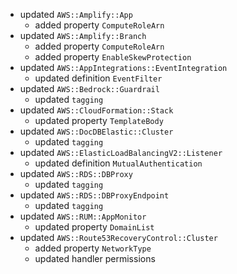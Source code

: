 - updated `AWS::Amplify::App`
  - added property `ComputeRoleArn`
- updated `AWS::Amplify::Branch`
  - added property `ComputeRoleArn`
  - added property `EnableSkewProtection`
- updated `AWS::AppIntegrations::EventIntegration`
  - updated definition `EventFilter`
- updated `AWS::Bedrock::Guardrail`
  - updated `tagging`
- updated `AWS::CloudFormation::Stack`
  - updated property `TemplateBody`
- updated `AWS::DocDBElastic::Cluster`
  - updated `tagging`
- updated `AWS::ElasticLoadBalancingV2::Listener`
  - updated definition `MutualAuthentication`
- updated `AWS::RDS::DBProxy`
  - updated `tagging`
- updated `AWS::RDS::DBProxyEndpoint`
  - updated `tagging`
- updated `AWS::RUM::AppMonitor`
  - updated property `DomainList`
- updated `AWS::Route53RecoveryControl::Cluster`
  - added property `NetworkType`
  - updated handler permissions
